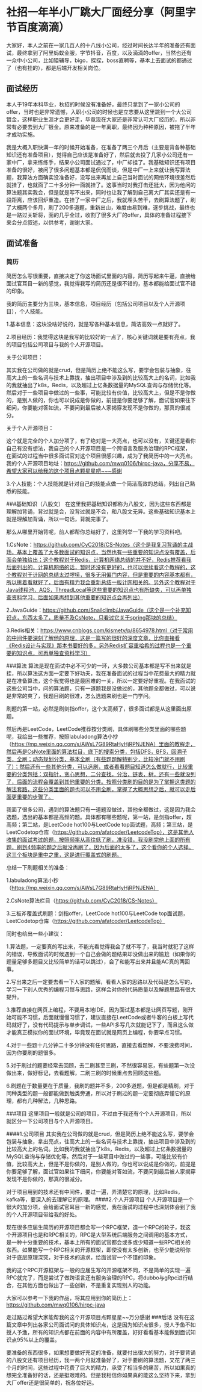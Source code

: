 # 社招一年半小厂跳大厂面经分享（阿里字节百度滴滴）
大家好，本人之前在一家几百人的十八线小公司，经过时间长达半年的准备还有面试，最终拿到了阿里蚂蚁金服，字节抖音，百度，以及滴滴的offer，当然也还有一众中小公司，比如猿辅导，bigo，探探，boss直聘等，基本上去面试的都通过了（也有挂的），都是后端开发相关岗位。
## 面试经历
本人于19年本科毕业，秋招的时候没有准备好，最终只拿到了一家小公司的offer，当时也是非常遗憾，入职小公司的时候也是立志要从这里跳到一个大公司镀金，这样职业生涯才会更好走，毕竟现在大家还是非常认可大厂经历的，所以非常有必要去到大厂镀金。原来准备的是一年离职，最终因为种种原因，被拖了半年才成功实施。
   
我是大概入职快满一年的时候开始准备，在准备了两三个月后（主要是背各种基础知识还有准备项目），觉得自己应该是准备好了，然后就去投了几家小公司还有一家中厂，拿来练练手，结果小公司面试通过了，中厂却挂了。我基础知识还有项目准备的很好，被问了很多问题基本都是侃侃而谈，但是中厂一上来就让我写算法题，我算法方面确实没准备好，没写出来再加上自己当时面试的网络环境很差然后就挂了，也就面了二十多分钟一面就挂了。这事当时对我打击还挺大，因为他问的算法题其实我会，但是就是写不出来，同时也让我了解到自己离大厂其实还是有一段距离，应该回炉重造。在挂了一家中厂之后，我就埋头苦干，去刷算法题了，刷了大概两个多月，刷了200多道题，重新出山，难度由易到难，逐步挑战，最终也是一路过关斩将，面的几乎全过，收割了很多大厂的offer，具体的准备过程接下来会分点叙述，以供参考，谢谢大家。
## 面试准备
### 简历
简历怎么写很重要，直接决定了你这场面试里面的内容，简历写起来牛逼，直接给面试官耳目一新的感觉，我觉得我写的简历还是很不错的，基本都能给面试官不错的印象。

我的简历主要分为三块，基本信息，项目经历（包括公司项目以及个人开源项目），个人技能。

1.基本信息：这块没啥好说的，就是写各种基本信息，简洁高效一点就好了。

2.项目经历：我觉得这块是我写的比较好的一点了，核心关键词就是要有亮点，我的项目包括公司项目与我的个人开源项目。

关于公司项目：

其实我在公司做的就是crud，但是简历上绝不能这么写，要学会包装与抽象，往高大上的一些名词与技术上靠拢，抽出项目中涉及到的比较高大上的名词，比如我的我就抽出了k8s，Redis，以及超过上亿条数据量的MySQL查询与存储优化等。然后对于一些项目中做过的一些事，可能比较有价值，比较高大上，但是不是你做的，是别人做的，你也可以说成是你做的，前提是你要足够了解，面试官如果往下细问，你要能对答如流，不要问到最后被人家揭穿发现不是你做的，那真的很减分。

关于个人开源项目：

这个就是完全的个人加分项了，有了绝对是一大亮点，也可以没有，关键还是看你自己有没有想法，我自己的个人开源项目是一个跨语言及服务治理的RPC框架，在面试的过程当中很多面试官对这个项目很感兴趣，成为了我简历中的一大亮点。我的个人开源项目地址：https://github.com/mwq0106/hirpc-java，分享不易，希望大家可以给我的这个项目点颗星星吧~~~感谢

3.个人技能：个人技能就是针对自己的技能点做一个简洁高效的总结，列出自己熟悉的技能。

###基础知识（八股文）
在这里我把基础知识都称为八股文，因为这些东西都是理解加背诵，背过就是会，没背过就是不会，和八股文无异。这些基础知识基本上就是理解加背诵，所以一句话，背就完事了。

那么从哪里开始背呢，前人都帮你总结好了，这里列举一下我的学习资料吧。

1.CsNote：https://github.com/CyC2018/CS-Notes（这个是我复习背诵的主战场，基本上覆盖了大多数面试的知识点，当然也有一些重要的知识点没有覆盖，后面会单独给出；这个教程对于Redis，计算机网络总结的并不好，Redis推荐看我后面列出的，计算机网络的话，暂时还没有更好的，也可以继续看这个教程的，这个教程对于计网的总结太过啰嗦，很多无用偏门内容，但是重要的内容基本都有，所以挑着看就好了，后面有精力我会重新总结一版计网相关的。另外这个教程对于Java线程池，AQS，ThreadLocal等这些重要的知识点也有所缺失，可以再单独查资料学习，后面如果再想到其他重要的知识点会再列出）

2.JavaGuide：https://github.com/Snailclimb/JavaGuide（这个是一个补充知识点，东西太多了，质量不及CsNote，只看过它关于spring那块的总结）

3.Redis相关：https://www.cnblogs.com/kismetv/p/8654978.html（对于常用的中间件要深刻了解他的原理，这是一篇写的很好的深度文章，比你直接看《Redis设计与实现》那本书要好的多，另外Redis扩容重哈希的过程也是一个重要的知识点，可再单独查资料学习）

###算法
算法是现在面试中必不可少的一环，大多数公司基本都是写不出来就是挂，所以算法这方面一定要下好功夫，我在准备面试的过程当中花费最大的精力就是在准备算法，这个我觉得也是最困难的一关，所以一定要好好重视。在我面试的这些公司当中，问的算法题，只有一道题我是没做过的，其他题全都做过，可以说是非常的爽了，我题目刷的很准，怎么选题来刷也是一门学问。

刷题的第一站，必然是刷剑指offer，这个太高频了，很多面试都是从这里面出原题。

然后再是LeetCode，LeetCode推荐按分类刷，具体刷哪些分类里面的哪些题呢，我给出一些推荐，按照labuladong算法小抄（https://mp.weixin.qq.com/s/AWsL7G89RtaHyHjRPNJENA）里面的教程走，然后再是CsNote里面的算法栏目，底下的搜索分类，包括DFS，BFS，回溯子类，全刷；动态规划分类，基本全刷（有些题题解特别少，比较冷门就不用刷了）；然后还有一些其他分类，可以选刷，或者看看题目知道怎么做就行，比较重要的分类包括：双指针，贪心思想，二分查找，分治，链表，树，还有一些就没列了，后面的流程会覆盖到其他重要的分类。按照分类刷的目的是为了掌握这类题的解法套路，这些分类里面的题也可以不用全刷，掌握了大概思想之后，就可以走后面更重要的步骤了。

我面了很多公司，遇到的算法题只有一道题没做过，其他全都做过，这是因为我会选题，选出的基本都是高频的题。具体都有哪些题呢，第一站，是剑指offer，超高频；第二站，是LeetCode hot100与LeetCode top面试题，高频；第三站，是LeetCodetop仓库（https://github.com/afatcoder/LeetcodeTop），这是其他人收集的面试考过的题，按照频率从高往低了刷，准没错，我没刷完他上面的所有题，刷到4频率的题之后就没再刷了，因为后面的太多了，这个看你的个人选择。这三个板块是重中之重，这是进行覆盖式的刷题。

总结一下刷题相关的准备：

1.labuladong算法小抄（https://mp.weixin.qq.com/s/AWsL7G89RtaHyHjRPNJENA）

2.CsNote算法栏目（https://github.com/CyC2018/CS-Notes）

3.三板斧覆盖式刷题：剑指offer，LeetCode hot100与LeetCode top面试题，LeetCodetop仓库（https://github.com/afatcoder/LeetcodeTop）

同时也给出一些小建议：

1.算法题，一定要真的写出来，不能光看觉得我会了就不写了，我当时就犯了这样的错误，导致面试的时候遇到一个自己会做的题结果却没做出来的尴尬（如果你的题量足够多题目又比较简单的话可以跳过），会了和能写出来并且能AC真的两回事。

2.写出来之后一定要去看一下人家的题解，看看人家的思路以及代码是怎么写的，学习一下别人优秀的编程习惯与思路，这样会对你的代码质量以及解题思路有很大提升。

3.推荐直接在网页上编程，不要用本地IDE，因为面试基本都是让网页写题，刚开始可能不习惯，后面就慢慢习惯了，建议直接在LeetCode或者牛客的白板上写代码就好了，没有代码提示与单步调试，一些API多写几次就能记下了，而且这么做才能真正模拟你的面试环境，毕竟现在面试就是网页上编程，你要早点习惯。

4.对于一些题十几分钟二十多分钟没有任何思路，直接去看题解，不要浪费时间，因为你要刷的题很多。

5.对于刷过的题要经常去回顾，去二刷甚至三刷，不然很容易忘，有些题第一次没做出来，做好标记，去看题解，二刷三刷的时候重点去回顾这些题。

6.刷题在于数量更在于质量，我刷的题并不多，200多道题，但是都是精刷，对于同种类型的题一般都能做到触类旁通，所以对于刷过的题一定要彻底弄懂它的原理，都有几种解法，几种思路。

###项目
这里项目一般就是公司的项目，不过由于我还有个个人开源项目，所以就区分一下公司项目与个人开源项目。

####1.公司项目
其实我在公司做的就是crud，但是简历上绝不能这么写，要学会包装与抽象，拿出亮点，往高大上的一些名词与技术上靠拢，抽出项目中涉及到的比较高大上的名词。比如我的我就抽出了k8s，Redis，以及超过上亿条数据量的MySQL查询与存储优化等。然后对于一些项目中做过的一些事，可能比较有价值，比较高大上，但是不是你做的，是别人做的，你也可以说成是你做的，前提是你要足够了解，面试官如果往下细问，你要能对答如流，不要问到最后被人家揭穿发现不是你做的，那真的很减分。

对于项目用到的技术还有中间件，要过一遍，弄清楚它的原理，比如Redis，kafka等，要深入的去理解它的原理。
####2.个人开源项目
个人开源项目是一个很大的加分项，会给面试官耳目一新的感觉，我在面试的过程中也深刻体会到了我的个人开源项目带给我的好处。

现在很多应届生简历的开源项目都会写一个RPC框架，造一个RPC的轮子，我这个开源项目也是和RPC相关的，RPC是大型系统后端服务之间调用的基本方式，是一种十分重要的技术，基本上所有的面试官都会或多或少知道一些RPC相关的东西。如果能写一个RPC相关的开源框架，即使没有太多创新，也至少能说明你对于底层原理深究，对于技术的追求，给面试官一个不错的印象。

我的这个RPC开源框架与一般的应届生写的开源框架不同，不是简单的实现一遍RPC就完了，而是尝试了做跨语言还有服务治理的RPC，将dubbo与gRpc进行结合，在其他方面也做出了一些创新，不是重复实现别人的功能。

大家可以参考一下我的作品，将其应用到你的简历上： https://github.com/mwq0106/hirpc-java

走过路过希望大家能帮我的这个开源项目点颗星星~~万分感谢
###后话
没有在这篇文章中列出各家公司面试问的具体知识点，这是因为知识点很多，授人予鱼不如授人予渔，所有的知识点都在前面的内容中有所覆盖，好好看看基本能做到面试知识点95%以上的覆盖。

要准备的东西很多，如果想要做好充足的准备，就要付出很大的努力，对于要背诵的八股文还有项目经历，我一两个月就准备好了，对于要刷的算法题，又花了两三个月的时间，这些过程中花费了巨大的精力，承受了相当多的痛苦，所以如果真的想完全准备好的话，还是挺艰难的。但是我相信你如果真的能这么坚持下来，拿到大厂offer还是很简单的，祝各位好运。
